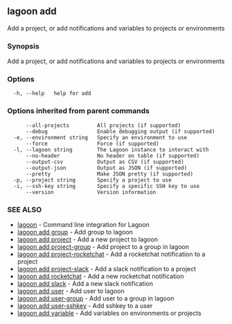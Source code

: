 ## lagoon add

Add a project, or add notifications and variables to projects or environments

### Synopsis

Add a project, or add notifications and variables to projects or environments

### Options

```
  -h, --help   help for add
```

### Options inherited from parent commands

```
      --all-projects         All projects (if supported)
      --debug                Enable debugging output (if supported)
  -e, --environment string   Specify an environment to use
      --force                Force (if supported)
  -l, --lagoon string        The Lagoon instance to interact with
      --no-header            No header on table (if supported)
      --output-csv           Output as CSV (if supported)
      --output-json          Output as JSON (if supported)
      --pretty               Make JSON pretty (if supported)
  -p, --project string       Specify a project to use
  -i, --ssh-key string       Specify a specific SSH key to use
      --version              Version information
```

### SEE ALSO

* [lagoon](lagoon.md)	 - Command line integration for Lagoon
* [lagoon add group](lagoon_add_group.md)	 - Add group to lagoon
* [lagoon add project](lagoon_add_project.md)	 - Add a new project to lagoon
* [lagoon add project-group](lagoon_add_project-group.md)	 - Add project to a group in lagoon
* [lagoon add project-rocketchat](lagoon_add_project-rocketchat.md)	 - Add a rocketchat notification to a project
* [lagoon add project-slack](lagoon_add_project-slack.md)	 - Add a slack notification to a project
* [lagoon add rocketchat](lagoon_add_rocketchat.md)	 - Add a new rocketchat notification
* [lagoon add slack](lagoon_add_slack.md)	 - Add a new slack notification
* [lagoon add user](lagoon_add_user.md)	 - Add user to lagoon
* [lagoon add user-group](lagoon_add_user-group.md)	 - Add user to a group in lagoon
* [lagoon add user-sshkey](lagoon_add_user-sshkey.md)	 - Add sshkey to a user
* [lagoon add variable](lagoon_add_variable.md)	 - Add variables on environments or projects


